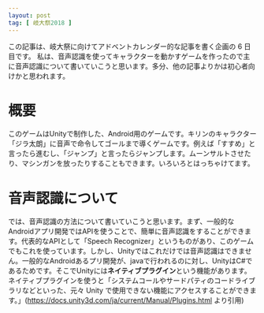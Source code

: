 ```yaml
---
layout: post
tag: [ 岐大祭2018 ]
---
```


この記事は、岐大祭に向けてアドベントカレンダー的な記事を書く企画の 6 日目です。
私は、音声認識を使ってキャラクターを動かすゲームを作ったので主に音声認識について書いていこうと思います。多分、他の記事よりかは初心者向けかと思われます。

# 概要

このゲームはUnityで制作した、Android用のゲームです。キリンのキャラクター「ジラ太朗」に音声で命令してゴールまで導くゲームです。例えば「すすめ」と言ったら進むし、「ジャンプ」と言ったらジャンプします。ムーンサルトさせたり、マシンガンを放ったりすることもできます。いろいろとはっちゃけてます。

# 音声認識について

では、音声認識の方法について書いていこうと思います。まず、一般的なAndroidアプリ開発ではAPIを使うことで、簡単に音声認識をすることができます。代表的なAPIとして「Speech Recognizer」というものがあり、このゲームでもこれを使っています。しかし、Unityではこれだけでは音声認識はできません。一般的なAndroidあるプリ開発が、javaで行われるのに対し、UnityはC#であるためです。そこでUnityには**ネイティブプラグイン**という機能があります。ネイティブプラグインを使うと「システムコールやサードパティのコードライブラリなどといった、元々 Unity で使用できない機能にアクセスすることができます。」(https://docs.unity3d.com/ja/current/Manual/Plugins.html
より引用)
